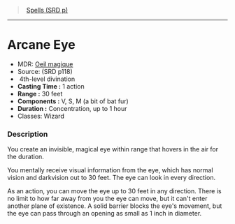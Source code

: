 ﻿---
!SpellItem
Name: Arcane Eye
AltName: '[Oeil magique](hd_spells_oeil_magique.md)'
Type: divination
Level: 4
CastingTime: 1 action
Range: 30 feet
Components: V, S, M (a bit of bat fur)
Duration: Concentration, up to 1 hour
Classes: Wizard
Family: SpellVO
Source: (SRD p118)
Id: spells_vo.md#arcane-eye
ParentLink: spells_vo.md#spells-srd-p
ParentName: Spells (SRD p)
NameLevel: 1
Attributes: {}
---
> [Spells (SRD p)](srd_spells.md)

---

# Arcane Eye

- MDR: [Oeil magique](hd_spells_oeil_magique.md)
- Source: (SRD p118)
-  4th-level divination
- **Casting Time :** 1 action
- **Range :** 30 feet
- **Components :** V, S, M (a bit of bat fur)
- **Duration :** Concentration, up to 1 hour
- Classes: Wizard

### Description

You create an invisible, magical eye within range that hovers in the air for the duration.

You mentally receive visual information from the eye, which has normal vision and darkvision out to 30 feet. The eye can look in every direction.

As an action, you can move the eye up to 30 feet in any direction. There is no limit to how far away from you the eye can move, but it can't enter another plane of existence. A solid barrier blocks the eye's movement, but the eye can pass through an opening as small as 1 inch in diameter.

